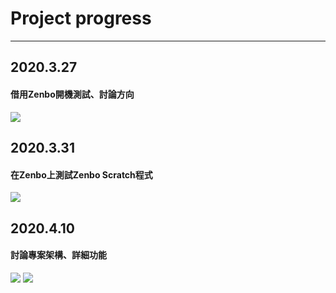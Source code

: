 # **Project progress**
---
## **2020.3.27**
#### 借用Zenbo開機測試、討論方向
![](https://i.imgur.com/3bSaY79.jpg)


## **2020.3.31**
#### 在Zenbo上測試Zenbo Scratch程式
![](https://i.imgur.com/tf1CR1b.jpg)

## **2020.4.10**
#### 討論專案架構、詳細功能
![](https://i.imgur.com/vIeBo6v.jpg)
![](https://i.imgur.com/sVsGOgQ.jpg)

